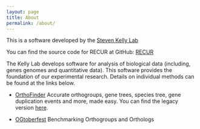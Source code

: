 ```yaml
---
layout: page
title: About
permalink: /about/
---
```



This is a software developed by the [Steven Kelly Lab](http://www.stevekellylab.com/)

You can find the source code for RECUR at GitHub:
[RECUR](https://github.com/OrthoFinder/RECUR)

The Kelly Lab develops software for analysis of biological data (including, genes genomes and quantitative data). This software provides the foundation of our experimental research. Details on individual methods can be found at the links below.
- [OrthoFinder](https://github.com/OrthoFinder/OrthoFinder) 
Accurate orthogroups, gene trees, species tree, gene duplication events and more, made easy.
You can find the legacy version [here](https://github.com/OrthoFinder/OrthoFinder).

- [OGtoberfest](https://github.com/OrthoFinder/OGtoberfest)
Benchmarking Orthogroups and Orthologs
